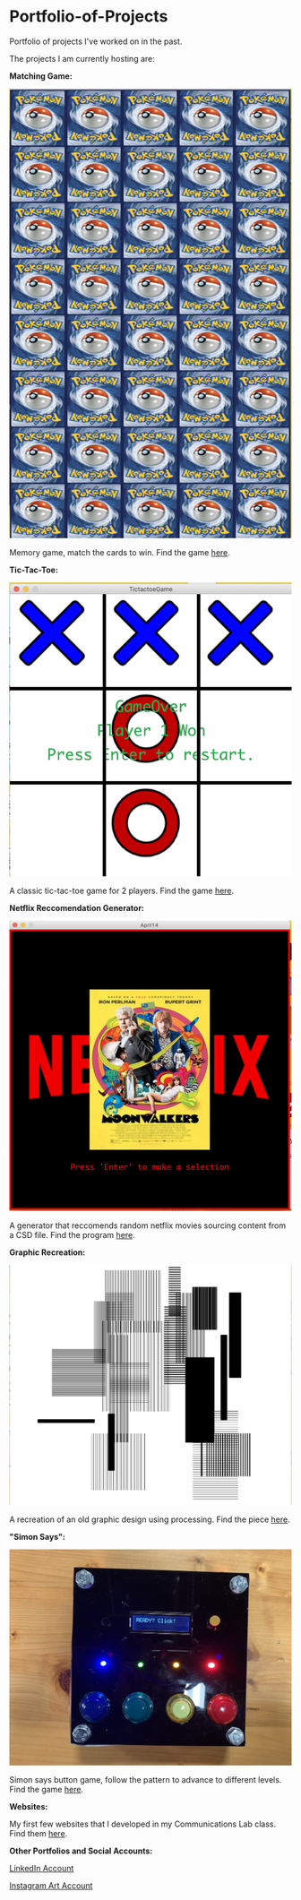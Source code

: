 # Portfolio-of-Projects
Portfolio of projects I've worked on in the past.

The projects I am currently hosting are:

**Matching Game:**

![](Thumbnails/matchingGame.png)

Memory game, match the cards to win. Find the game [here](https://github.com/waadabr/Portfolio-of-Projects/tree/master/MatchingGame).

**Tic-Tac-Toe:**

![](Thumbnails/tictactoegame.png)

A classic tic-tac-toe game for 2 players. Find the game [here](https://github.com/waadabr/Portfolio-of-Projects/tree/master/TicTacToe).


**Netflix Reccomendation Generator:**

![](Thumbnails/Netflix.png)

A generator that reccomends random netflix movies sourcing content from a CSD file. Find the program [here](https://github.com/waadabr/Portfolio-of-Projects/tree/master/NetflixRec). 

**Graphic Recreation:**

![](Thumbnails/graphic.png)

A recreation of an old graphic design using processing. Find the piece [here](https://github.com/waadabr/Portfolio-of-Projects/tree/master/GraphicRecreation).

**"Simon Says":**

![](Thumbnails/SimonSays.png)

Simon says button game, follow the pattern to advance to different levels. Find the game [here](https://github.com/waadabr/Portfolio-of-Projects/tree/master/SimonSays). 

**Websites:**

My first few websites that I developed in my Communications Lab class. Find them [here](https://github.com/waadabr/Portfolio-of-Projects/tree/master/PracticeWebsites).


**Other Portfolios and Social Accounts:**

[LinkedIn Account](https://www.linkedin.com/in/waad-a-626068135/)

[Instagram Art Account](https://www.instagram.com/waad.arts/)
